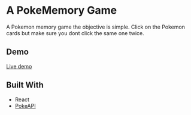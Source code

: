 # A PokeMemory Game
A Pokemon memory game the objective is simple. Click on the Pokemon cards but make sure you dont click the same one twice.

## Demo
[Live demo](https://clements50.github.io/poke-memory)

## Built With 
* React
* [PokeAPI](https://pokeapi.co/)

